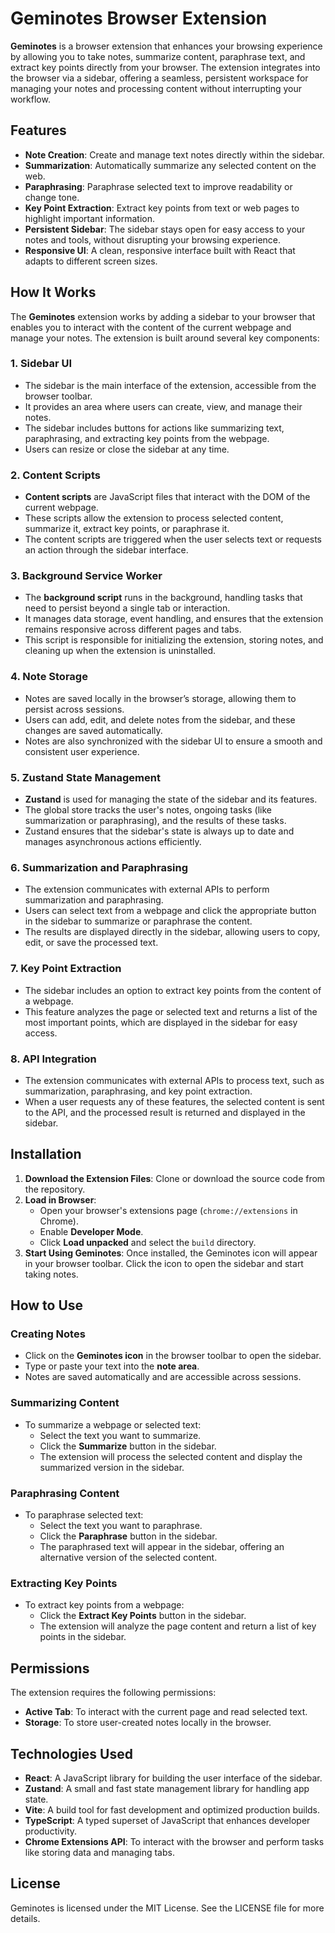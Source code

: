 # Geminotes Browser Extension

**Geminotes** is a browser extension that enhances your browsing experience by allowing you to take notes, summarize content, paraphrase text, and extract key points directly from your browser. The extension integrates into the browser via a sidebar, offering a seamless, persistent workspace for managing your notes and processing content without interrupting your workflow.

## Features

- **Note Creation**: Create and manage text notes directly within the sidebar.
- **Summarization**: Automatically summarize any selected content on the web.
- **Paraphrasing**: Paraphrase selected text to improve readability or change tone.
- **Key Point Extraction**: Extract key points from text or web pages to highlight important information.
- **Persistent Sidebar**: The sidebar stays open for easy access to your notes and tools, without disrupting your browsing experience.
- **Responsive UI**: A clean, responsive interface built with React that adapts to different screen sizes.

## How It Works

The **Geminotes** extension works by adding a sidebar to your browser that enables you to interact with the content of the current webpage and manage your notes. The extension is built around several key components:

### 1. **Sidebar UI**

- The sidebar is the main interface of the extension, accessible from the browser toolbar.
- It provides an area where users can create, view, and manage their notes.
- The sidebar includes buttons for actions like summarizing text, paraphrasing, and extracting key points from the webpage.
- Users can resize or close the sidebar at any time.

### 2. **Content Scripts**

- **Content scripts** are JavaScript files that interact with the DOM of the current webpage.
- These scripts allow the extension to process selected content, summarize it, extract key points, or paraphrase it.
- The content scripts are triggered when the user selects text or requests an action through the sidebar interface.

### 3. **Background Service Worker**

- The **background script** runs in the background, handling tasks that need to persist beyond a single tab or interaction.
- It manages data storage, event handling, and ensures that the extension remains responsive across different pages and tabs.
- This script is responsible for initializing the extension, storing notes, and cleaning up when the extension is uninstalled.

### 4. **Note Storage**

- Notes are saved locally in the browser’s storage, allowing them to persist across sessions.
- Users can add, edit, and delete notes from the sidebar, and these changes are saved automatically.
- Notes are also synchronized with the sidebar UI to ensure a smooth and consistent user experience.

### 5. **Zustand State Management**

- **Zustand** is used for managing the state of the sidebar and its features.
- The global store tracks the user's notes, ongoing tasks (like summarization or paraphrasing), and the results of these tasks.
- Zustand ensures that the sidebar's state is always up to date and manages asynchronous actions efficiently.

### 6. **Summarization and Paraphrasing**

- The extension communicates with external APIs to perform summarization and paraphrasing.
- Users can select text from a webpage and click the appropriate button in the sidebar to summarize or paraphrase the content.
- The results are displayed directly in the sidebar, allowing users to copy, edit, or save the processed text.

### 7. **Key Point Extraction**

- The sidebar includes an option to extract key points from the content of a webpage.
- This feature analyzes the page or selected text and returns a list of the most important points, which are displayed in the sidebar for easy access.

### 8. **API Integration**

- The extension communicates with external APIs to process text, such as summarization, paraphrasing, and key point extraction.
- When a user requests any of these features, the selected content is sent to the API, and the processed result is returned and displayed in the sidebar.

## Installation

1. **Download the Extension Files**: Clone or download the source code from the repository.
2. **Load in Browser**:
   - Open your browser's extensions page (`chrome://extensions` in Chrome).
   - Enable **Developer Mode**.
   - Click **Load unpacked** and select the `build` directory.
3. **Start Using Geminotes**: Once installed, the Geminotes icon will appear in your browser toolbar. Click the icon to open the sidebar and start taking notes.

## How to Use

### Creating Notes

- Click on the **Geminotes icon** in the browser toolbar to open the sidebar.
- Type or paste your text into the **note area**.
- Notes are saved automatically and are accessible across sessions.

### Summarizing Content

- To summarize a webpage or selected text:
  - Select the text you want to summarize.
  - Click the **Summarize** button in the sidebar.
  - The extension will process the selected content and display the summarized version in the sidebar.

### Paraphrasing Content

- To paraphrase selected text:
  - Select the text you want to paraphrase.
  - Click the **Paraphrase** button in the sidebar.
  - The paraphrased text will appear in the sidebar, offering an alternative version of the selected content.

### Extracting Key Points

- To extract key points from a webpage:
  - Click the **Extract Key Points** button in the sidebar.
  - The extension will analyze the page content and return a list of key points in the sidebar.

## Permissions

The extension requires the following permissions:

- **Active Tab**: To interact with the current page and read selected text.
- **Storage**: To store user-created notes locally in the browser.

## Technologies Used

- **React**: A JavaScript library for building the user interface of the sidebar.
- **Zustand**: A small and fast state management library for handling app state.
- **Vite**: A build tool for fast development and optimized production builds.
- **TypeScript**: A typed superset of JavaScript that enhances developer productivity.
- **Chrome Extensions API**: To interact with the browser and perform tasks like storing data and managing tabs.

## License

Geminotes is licensed under the MIT License. See the LICENSE file for more details.
